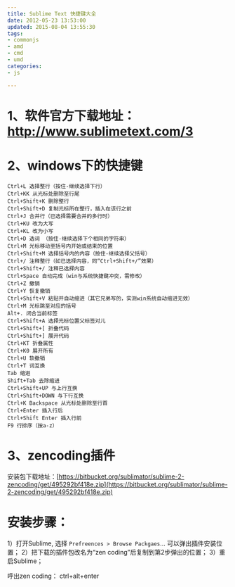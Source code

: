 ```yaml
---
title: Sublime Text 快捷键大全
date: 2012-05-23 13:53:00
updated: 2015-08-04 13:55:30
tags: 
- commonjs
- amd
- cmd
- umd
categories: 
- js

---
```

# 1、软件官方下载地址：http://www.sublimetext.com/3

# 2、windows下的快捷键


<!--more-->


    Ctrl+L 选择整行（按住-继续选择下行）
    Ctrl+KK 从光标处删除至行尾
    Ctrl+Shift+K 删除整行
    Ctrl+Shift+D 复制光标所在整行，插入在该行之前
    Ctrl+J 合并行（已选择需要合并的多行时）
    Ctrl+KU 改为大写  
    Ctrl+KL 改为小写
    Ctrl+D 选词 （按住-继续选择下个相同的字符串）
    Ctrl+M 光标移动至括号内开始或结束的位置
    Ctrl+Shift+M 选择括号内的内容（按住-继续选择父括号）
    Ctrl+/ 注释整行（如已选择内容，同“Ctrl+Shift+/”效果）
    Ctrl+Shift+/ 注释已选择内容
    Ctrl+Space 自动完成（win与系统快捷键冲突，需修改）
    Ctrl+Z 撤销
    Ctrl+Y 恢复撤销
    Ctrl+Shift+V 粘贴并自动缩进（其它兄弟写的，实测win系统自动缩进无效）
    Ctrl+M 光标跳至对应的括号
    Alt+. 闭合当前标签
    Ctrl+Shift+A 选择光标位置父标签对儿
    Ctrl+Shift+[ 折叠代码
    Ctrl+Shift+] 展开代码
    Ctrl+KT 折叠属性
    Ctrl+K0 展开所有
    Ctrl+U 软撤销
    Ctrl+T 词互换
    Tab 缩进
    Shift+Tab 去除缩进
    Ctrl+Shift+UP 与上行互换
    Ctrl+Shift+DOWN 与下行互换
    Ctrl+K Backspace 从光标处删除至行首
    Ctrl+Enter 插入行后
    Ctrl+Shift Enter 插入行前
    F9 行排序（按a-z）

# 3、zencoding插件
安装包下载地址：[https://bitbucket.org/sublimator/sublime-2-zencoding/get/495292bf418e.zip](https://bitbucket.org/sublimator/sublime-2-zencoding/get/495292bf418e.zip)

# 安装步骤：
1）打开Sublime, 选择 `Prefreences > Browse Packgaes`… 可以弹出插件安装位置；
2）把下载的插件包改名为“zen coding”后复制到第2步弹出的位置；
3）重启Sublime；

 呼出zen coding：
ctrl+alt+enter